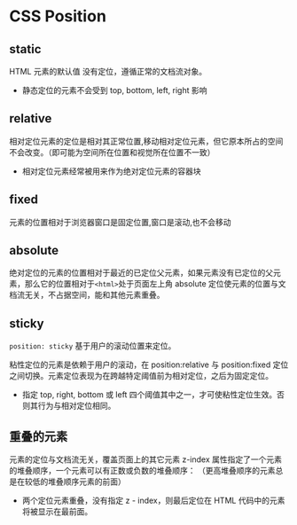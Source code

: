 # CSS Position

## static

HTML 元素的默认值
没有定位，遵循正常的文档流对象。

-   静态定位的元素不会受到 top, bottom, left, right 影响

## relative

相对定位元素的定位是相对其正常位置,移动相对定位元素，但它原本所占的空间不会改变。（即可能为空间所在位置和视觉所在位置不一致）

-   相对定位元素经常被用来作为绝对定位元素的容器块

## fixed

元素的位置相对于浏览器窗口是固定位置,窗口是滚动,也不会移动

## absolute

绝对定位的元素的位置相对于最近的已定位父元素，如果元素没有已定位的父元素，那么它的位置相对于`<html>`处于页面左上角
absolute 定位使元素的位置与文档流无关，不占据空间，能和其他元素重叠。

## sticky

`position: sticky` 基于用户的滚动位置来定位。

粘性定位的元素是依赖于用户的滚动，在 position:relative 与 position:fixed 定位之间切换。元素定位表现为在跨越特定阈值前为相对定位，之后为固定定位。

-   指定 top, right, bottom 或 left 四个阈值其中之一，才可使粘性定位生效。否则其行为与相对定位相同。

## 重叠的元素

元素的定位与文档流无关，覆盖页面上的其它元素
z-index 属性指定了一个元素的堆叠顺序，一个元素可以有正数或负数的堆叠顺序：
（更高堆叠顺序的元素总是在较低的堆叠顺序元素的前面）

-   两个定位元素重叠，没有指定 z - index，则最后定位在 HTML 代码中的元素将被显示在最前面。
